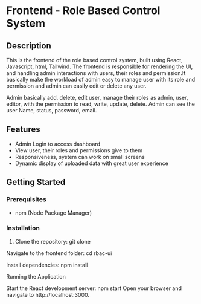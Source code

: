 # Frontend - Role Based Control System

## Description
This is the frontend of the role based control system, built using React, Javascript, html, Tailwind. The frontend is responsible for rendering the UI, and handling admin interactions with users, their roles and permission.It basically make the workload of admin easy to manage user with its role and permission and admin can easily edit or delete any user.

Admin basically add, delete, edit user, manage their roles as admin, user, editor, with the permission to read, write, update, delete. Admin can see the user Name, status, password, email.

## Features
- Admin Login to access dashboard
- View user, their roles and permissions give to them
- Responsiveness, system can work on small screens
- Dynamic display of uploaded data with great user experience

## Getting Started

### Prerequisites
- npm (Node Package Manager)

### Installation

1. Clone the repository:
   git clone <repo-url>

Navigate to the frontend folder:
cd rbac-ui

Install dependencies:
npm install

Running the Application

Start the React development server:
npm start
Open your browser and navigate to http://localhost:3000.
